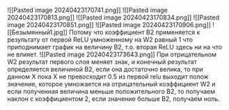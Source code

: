 ![[Pasted image 20240423170741.png]]
![[Pasted image 20240423170813.png]]
![[Pasted image 20240423170834.png]]
![[Pasted image 20240423170851.png]]
![[Pasted image 20240423170906.png]]
![[Безымянный1.jpg]]
Потому что коэффициент В2 применяется к результату от первой ReLU умноженному на W2  равный 1 что приподнимает график на величину В2, т.о. вторая ReLU здесь ни на что не влияет.
![[Pasted image 20240423173643.png]]
При отрицательном W2 результат первого слоя меняет знак, и конечный результат определяется величиной B2, если она достаточно велика, то при данном X пока X не превосходит 0.5 из первой relu выходит полож значение, которое умножается на отрицательный коэффициент W2 и если полученная величина меньше положительного B2, то получаем наклон с коэффициентом 2, если значение больше B2, получаем ноль.